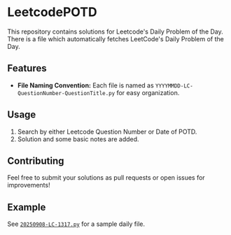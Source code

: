 # LeetcodePOTD

This repository contains solutions for Leetcode's Daily Problem of the Day.
There is a file which automatically fetches LeetCode's Daily Problem of the Day.

## Features

- **File Naming Convention:** Each file is named as `YYYYMMDD-LC-QuestionNumber-QuestionTitle.py` for easy organization.

## Usage

1. Search by either Leetcode Question Number or Date of POTD.
2. Solution and some basic notes are added.

## Contributing

Feel free to submit your solutions as pull requests or open issues for improvements!

## Example

See [`20250908-LC-1317.py`](20250908-LC-1317.py) for a sample daily file.
